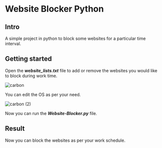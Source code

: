 # Website Blocker Python
## Intro
A simple project in python to block some websites for a particular time interval.
## Getting started
Open the <b><i>website_lists.txt</i></b> file to add or remove the websites you would like to block during work time.

![carbon](https://user-images.githubusercontent.com/121040100/208466977-cc9e44a7-5963-485b-b0e5-26b6bd44c5c7.png)

You can edit the OS as per your need.


![carbon (2)](https://user-images.githubusercontent.com/121040100/208469224-341c11ef-0502-44bf-b219-da95585424b6.png)


Now you can run the <b><i>Website-Blocker.py</i></b> file.
## Result
Now you can block the websites as per your work schedule.
